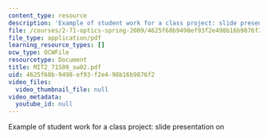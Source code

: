 ```yaml
---
content_type: resource
description: 'Example of student work for a class project: slide presentation on '
file: /courses/2-71-optics-spring-2009/4625f68b9498ef93f2e498b16b9876f2_MIT2_71S09_sw02.pdf
file_type: application/pdf
learning_resource_types: []
ocw_type: OCWFile
resourcetype: Document
title: MIT2_71S09_sw02.pdf
uid: 4625f68b-9498-ef93-f2e4-98b16b9876f2
video_files:
  video_thumbnail_file: null
video_metadata:
  youtube_id: null
---
```

Example of student work for a class project: slide presentation on 

